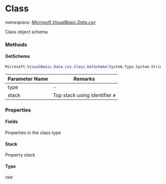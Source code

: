 ﻿# Class
_namespace: [Microsoft.VisualBasic.Data.csv](./index.md)_

Class object schema



### Methods

#### GetSchema
```csharp
Microsoft.VisualBasic.Data.csv.Class.GetSchema(System.Type,System.String)
```


|Parameter Name|Remarks|
|--------------|-------|
|type|-|
|stack|Top stack using identifier ``#``|



### Properties

#### Fields
Properties in the class type
#### Stack
Property stack
#### Type
raw
